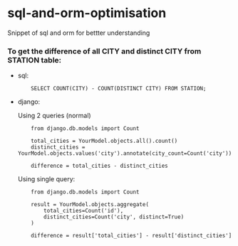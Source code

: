 # sql-and-orm-optimisation
Snippet of sql and orm for bettter understanding

### To get the difference of all CITY and distinct CITY from STATION table:
- sql:
    ```
        SELECT COUNT(CITY) - COUNT(DISTINCT CITY) FROM STATION;
    ```

- django: 

    Using 2 queries (normal)
    ```
        from django.db.models import Count

        total_cities = YourModel.objects.all().count()
        distinct_cities = YourModel.objects.values('city').annotate(city_count=Count('city')).count()

        difference = total_cities - distinct_cities
    ```

    Using single query:
    ```
        from django.db.models import Count

        result = YourModel.objects.aggregate(
            total_cities=Count('id'),
            distinct_cities=Count('city', distinct=True)
        )

        difference = result['total_cities'] - result['distinct_cities']

    ```
